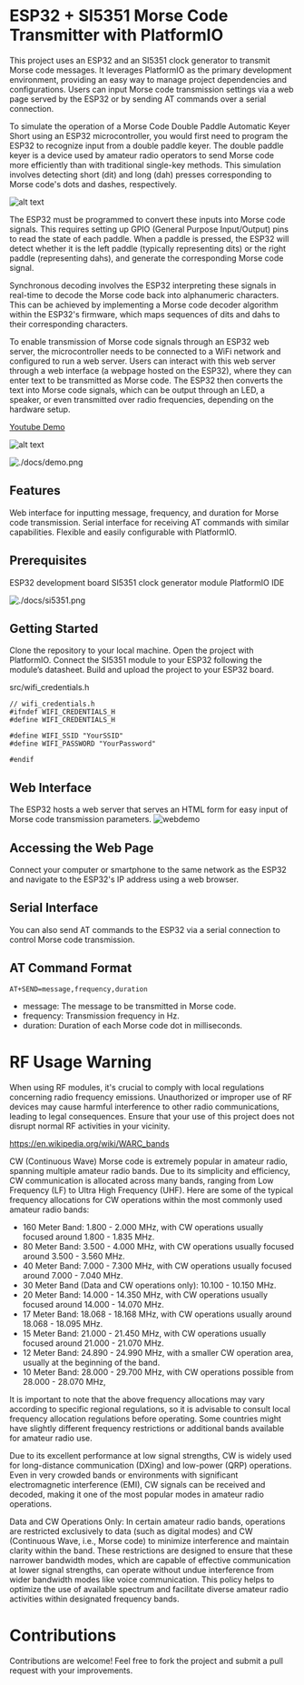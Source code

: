 # ESP32 + SI5351 Morse Code Transmitter with PlatformIO

This project uses an ESP32 and an SI5351 clock generator to transmit Morse code messages. It leverages PlatformIO as the primary development environment, providing an easy way to manage project dependencies and configurations. Users can input Morse code transmission settings via a web page served by the ESP32 or by sending AT commands over a serial connection.

To simulate the operation of a Morse Code Double Paddle Automatic Keyer Short using an ESP32 microcontroller, you would first need to program the ESP32 to recognize input from a double paddle keyer. The double paddle keyer is a device used by amateur radio operators to send Morse code more efficiently than with traditional single-key methods. This simulation involves detecting short (dit) and long (dah) presses corresponding to Morse code's dots and dashes, respectively.

![alt text](docs/likethis.jpg)

The ESP32 must be programmed to convert these inputs into Morse code signals. This requires setting up GPIO (General Purpose Input/Output) pins to read the state of each paddle. When a paddle is pressed, the ESP32 will detect whether it is the left paddle (typically representing dits) or the right paddle (representing dahs), and generate the corresponding Morse code signal.

Synchronous decoding involves the ESP32 interpreting these signals in real-time to decode the Morse code back into alphanumeric characters. This can be achieved by implementing a Morse code decoder algorithm within the ESP32's firmware, which maps sequences of dits and dahs to their corresponding characters.

To enable transmission of Morse code signals through an ESP32 web server, the microcontroller needs to be connected to a WiFi network and configured to run a web server. Users can interact with this web server through a web interface (a webpage hosted on the ESP32), where they can enter text to be transmitted as Morse code. The ESP32 then converts the text into Morse code signals, which can be output through an LED, a speaker, or even transmitted over radio frequencies, depending on the hardware setup.

[Youtube Demo](https://youtu.be/FuqGE0an_eQ)

![alt text](docs/demo2.jpeg)

![./docs/demo.png](./docs/demo.png)

## Features

Web interface for inputting message, frequency, and duration for Morse code transmission.
Serial interface for receiving AT commands with similar capabilities.
Flexible and easily configurable with PlatformIO.

## Prerequisites

ESP32 development board
SI5351 clock generator module
PlatformIO IDE

![./docs/si5351.png](./docs/si5351.png)

## Getting Started

Clone the repository to your local machine.
Open the project with PlatformIO.
Connect the SI5351 module to your ESP32 following the module’s datasheet.
Build and upload the project to your ESP32 board.

src/wifi_credentials.h

```
// wifi_credentials.h
#ifndef WIFI_CREDENTIALS_H
#define WIFI_CREDENTIALS_H

#define WIFI_SSID "YourSSID"
#define WIFI_PASSWORD "YourPassword"

#endif
```

## Web Interface

The ESP32 hosts a web server that serves an HTML form for easy input of Morse code transmission parameters.
![webdemo](docs/webdemo.png)

## Accessing the Web Page

Connect your computer or smartphone to the same network as the ESP32 and navigate to the ESP32's IP address using a web browser.

## Serial Interface

You can also send AT commands to the ESP32 via a serial connection to control Morse code transmission.

## AT Command Format

```
AT+SEND=message,frequency,duration
```

- message: The message to be transmitted in Morse code.
- frequency: Transmission frequency in Hz.
- duration: Duration of each Morse code dot in milliseconds.

# RF Usage Warning

When using RF modules, it's crucial to comply with local regulations concerning radio frequency emissions. Unauthorized or improper use of RF devices may cause harmful interference to other radio communications, leading to legal consequences. Ensure that your use of this project does not disrupt normal RF activities in your vicinity.

https://en.wikipedia.org/wiki/WARC_bands

CW (Continuous Wave) Morse code is extremely popular in amateur radio, spanning multiple amateur radio bands. Due to its simplicity and efficiency, CW communication is allocated across many bands, ranging from Low Frequency (LF) to Ultra High Frequency (UHF). Here are some of the typical frequency allocations for CW operations within the most commonly used amateur radio bands:

- 160 Meter Band: 1.800 - 2.000 MHz, with CW operations usually focused around 1.800 - 1.835 MHz.
- 80 Meter Band: 3.500 - 4.000 MHz, with CW operations usually focused around 3.500 - 3.560 MHz.
- 40 Meter Band: 7.000 - 7.300 MHz, with CW operations usually focused around 7.000 - 7.040 MHz.
- 30 Meter Band (Data and CW operations only): 10.100 - 10.150 MHz.
- 20 Meter Band: 14.000 - 14.350 MHz, with CW operations usually focused around 14.000 - 14.070 MHz.
- 17 Meter Band: 18.068 - 18.168 MHz, with CW operations usually around 18.068 - 18.095 MHz.
- 15 Meter Band: 21.000 - 21.450 MHz, with CW operations usually focused around 21.000 - 21.070 MHz.
- 12 Meter Band: 24.890 - 24.990 MHz, with a smaller CW operation area, usually at the beginning of the band.
- 10 Meter Band: 28.000 - 29.700 MHz, with CW operations possible from 28.000 - 28.070 MHz,

It is important to note that the above frequency allocations may vary according to specific regional regulations, so it is advisable to consult local frequency allocation regulations before operating. Some countries might have slightly different frequency restrictions or additional bands available for amateur radio use.

Due to its excellent performance at low signal strengths, CW is widely used for long-distance communication (DXing) and low-power (QRP) operations. Even in very crowded bands or environments with significant electromagnetic interference (EMI), CW signals can be received and decoded, making it one of the most popular modes in amateur radio operations.

Data and CW Operations Only: In certain amateur radio bands, operations are restricted exclusively to data (such as digital modes) and CW (Continuous Wave, i.e., Morse code) to minimize interference and maintain clarity within the band. These restrictions are designed to ensure that these narrower bandwidth modes, which are capable of effective communication at lower signal strengths, can operate without undue interference from wider bandwidth modes like voice communication. This policy helps to optimize the use of available spectrum and facilitate diverse amateur radio activities within designated frequency bands.

# Contributions

Contributions are welcome! Feel free to fork the project and submit a pull request with your improvements.
